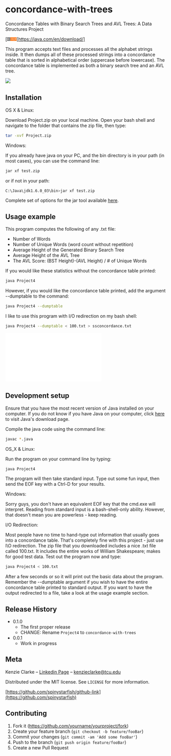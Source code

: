 # concordance-with-trees
Concordance Tables with Binary Search Trees and AVL Trees: A Data Structures Project

[![](java-version.jpg)[https://java.com/en/download/]

This program accepts text files and processes all the alphabet strings inside. It then dumps all of these processed strings into a concordance table that is sorted in alphabetical order (uppercase before lowercase). The concordance table is implemented as both a binary search tree and an AVL tree.

![](header.png)

## Installation

OS X & Linux:

Download Project.zip on your local machine. Open your bash shell and navigate to the folder that contains the zip file, then type:
```sh
tar -xvf Project.zip
```
Windows:

If you already have java on your PC, and the bin directory is in your path (in most cases), you can use the command line:
```sh
jar xf test.zip
```
or if not in your path:
```sh
C:\Java\jdk1.6.0_03\bin>jar xf test.zip
```
Complete set of options for the jar tool available [here](http://download.oracle.com/javase/6/docs/technotes/tools/windows/jar.html).

## Usage example

This program computes the following of any .txt file:

* Number of Words
* Number of Unique Words (word count without repetition)
* Average Height of the Generated Binary Search Tree
* Average Height of the AVL Tree
* The AVL Score: (BST Height)-(AVL Height) / # of Unique Words

If you would like these statistics without the concordance table printed:
```sh
java Project4
```
However, if you would like the concordance table printed, add the argument --dumptable to the command:
```sh
java Project4 --dumptable
```
I like to use this program with I/O redirection on my bash shell:
```sh
java Project4 --dumptable < 100.txt > ssconcordance.txt
```
![](sscondorance.txt)

## Development setup

Ensure that you have the most recent version of Java installed on your computer. If you do not know if you have Java on your computer, click [here](https://java.com/en/download/) to visit Java's download page.

Compile the java code using the command line:

```sh
javac *.java
```
OS_X & Linux:

Run the program on your command line by typing:
```sh
java Project4
```
The program will then take standard input. Type out some fun input, then send the EOF key with a Ctrl-D for your results.

Windows:

Sorry guys, you don't have an equivalent EOF key that the cmd.exe will interpret. Reading from standard input is a bash-shell-only ability. However, that doesn't mean you are powerless - keep reading.

I/O Redirection:

Most people have no time to hand-type out information that usually goes into a concordance table. That's completely fine with this project - just use I\O redirection. The zip file that you downloaded includes a nice .txt file called 100.txt. It includes the entire works of William Shakespeare; makes for good test data. Test out the program now and type:
```sh
java Project4 < 100.txt
```
After a few seconds or so it will print out the basic data about the program. Remember the --dumptable argument if you wish to have the entire concordance table printed to standard output. If you want to have the output redirected to a file, take a look at the usage example section.

## Release History

* 0.1.0
    * The first proper release
    * CHANGE: Rename `Project4` to `concordance-with-trees`
* 0.0.1
    * Work in progress

## Meta

Kenzie Clarke – [Linkedin Page](https://www.linkedin.com/in/kenzieclarke07/) – kenzieclarke@tcu.edu

Distributed under the MIT license. See ``LICENSE`` for more information.

[https://github.com/spinystarfish/github-link](https://github.com/spinystarfish)

## Contributing

1. Fork it (<https://github.com/yourname/yourproject/fork>)
2. Create your feature branch (`git checkout -b feature/fooBar`)
3. Commit your changes (`git commit -am 'Add some fooBar'`)
4. Push to the branch (`git push origin feature/fooBar`)
5. Create a new Pull Request

<!-- Markdown link & img dfn's -->
[npm-image]: https://img.shields.io/npm/v/datadog-metrics.svg?style=flat-square
[npm-url]: https://npmjs.org/package/datadog-metrics
[npm-downloads]: https://img.shields.io/npm/dm/datadog-metrics.svg?style=flat-square
[travis-image]: https://img.shields.io/travis/dbader/node-datadog-metrics/master.svg?style=flat-square
[travis-url]: https://travis-ci.org/dbader/node-datadog-metrics
[wiki]: https://github.com/yourname/yourproject/wiki
